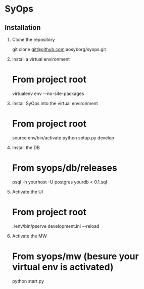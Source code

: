 # SyOps

## Installation
1. Clone the repository

    git clone git@github.com:aosyborg/syops.git

1. Install a virtual environment

    # From project root
    virtualenv env --no-site-packages

1. Install SyOps into the virtual environment

    # From project root
    source env/bin/activate
    python setup.py develop

1. Install the DB

    # From syops/db/releases
    psql -h yourhost -U postgres yourdb < 0.1.sql

1. Activate the UI

    # From project root
   ./env/bin/pserve development.ini --reload

1. Activate the MW

    # From syops/mw (besure your virtual env is activated)
    python start.py
